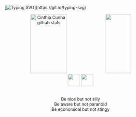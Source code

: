 [![Typing SVG](https://readme-typing-svg.herokuapp.com/?color=FAFAD2&size=35&center=true&vCenter=true&width=1000&lines=My+name+is+Evandro+Millian;Nice+to+meet+you!!!)](https://git.io/typing-svg)

<!--
**evandromillian/evandromillian** is a ✨ _special_ ✨ repository because its `README.md` (this file) appears on your GitHub profile.

Here are some ideas to get you started:

- 🔭 I’m currently working on ...
- 🌱 I’m currently learning ...
- 👯 I’m looking to collaborate on ...
- 🤔 I’m looking for help with ...
- 💬 Ask me about ...
- 📫 How to reach me: ...
- 😄 Pronouns: ...
- ⚡ Fun fact: ...
-->

<div align="center">  
  <img width="49%" height="195px" src="https://github-readme-stats-sigma-five.vercel.app/api?username=evandromillian&show_icons=true&count_private=true&hide_border=true&title_color=4B0082&icon_color=7FFFD4&text_color=c9d1d9&bg_color=0d1117" alt="Cinthia Cunha github stats"/> 
  <img width="41%" height="195px" src="https://github-readme-stats-sigma-five.vercel.app/api/top-langs/?username=evandromillian&layout=compact&hide_border=true&title_color=7FFFD4&text_color=ff91a4&bg_color=0d1117"/>
</div>

<div align="center"> 
  <a href="https://www.linkedin.com/in/evandro-millian-16767812/" target="_blank"><img src="https://user-images.githubusercontent.com/122987929/213333787-9a57e6be-58d8-482c-92bd-5677031d02ae.jpg" width="40px"></a>
  <a href = "mailto:evandro.millian@gmail.com"><img src="https://user-images.githubusercontent.com/122987929/213333721-63294d35-6371-49d8-b335-096f9c2754d8.JPG" width="40px"></a>
</div>

<div align="center">
  <br/>
  <p aling="center"> Be nice but not silly<br>
Be aware but not paranoid<br>
Be economical but not stingy</p>
</div>
